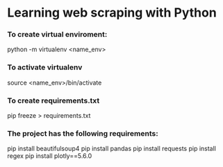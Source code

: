 # Learning web scraping with Python

### To create virtual enviroment:
python -m virtualenv <name_env>

### To activate virtualenv
source <name_env>/bin/activate

### To create requirements.txt
pip freeze > requirements.txt

### The project has the following requirements:
pip install beautifulsoup4
pip install pandas
pip install requests
pip install regex
pip install plotly==5.6.0